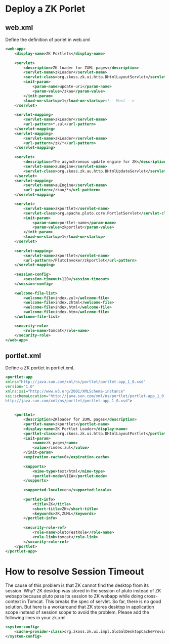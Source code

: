 # Deploy a ZK Porlet

## web.xml

Define the definition of porlet in web.xml

``` xml
<web-app> 
    <display-name>ZK Portlets</display-name> 
 
    <servlet> 
        <description>ZK loader for ZUML pages</description> 
        <servlet-name>zkLoader</servlet-name> 
        <servlet-class>org.zkoss.zk.ui.http.DHtmlLayoutServlet</servlet-class> 
        <init-param> 
            <param-name>update-uri</param-name> 
            <param-value>/zkau</param-value> 
        </init-param> 
        <load-on-startup>1</load-on-startup><!-- Must --> 
    </servlet> 
 
    <servlet-mapping> 
        <servlet-name>zkLoader</servlet-name> 
        <url-pattern>*.zul</url-pattern> 
    </servlet-mapping>  
    <servlet-mapping> 
        <servlet-name>zkLoader</servlet-name> 
        <url-pattern>/zk/*</url-pattern> 
    </servlet-mapping> 
 
    <servlet> 
        <description>The asynchronous update engine for ZK</description> 
        <servlet-name>auEngine</servlet-name> 
        <servlet-class>org.zkoss.zk.au.http.DHtmlUpdateServlet</servlet-class> 
    </servlet> 
    <servlet-mapping> 
        <servlet-name>auEngine</servlet-name> 
        <url-pattern>/zkau/*</url-pattern> 
    </servlet-mapping> 

    <servlet> 
        <servlet-name>zkportlet</servlet-name> 
        <servlet-class>org.apache.pluto.core.PortletServlet</servlet-class> 
        <init-param> 
            <param-name>portlet-name</param-name> 
            <param-value>zkportlet</param-value> 
        </init-param> 
        <load-on-startup>1</load-on-startup> 
    </servlet>
 
    <servlet-mapping> 
        <servlet-name>zkportlet</servlet-name> 
        <url-pattern>/PlutoInvoker/zkportlet</url-pattern> 
    </servlet-mapping>
 
    <session-config> 
        <session-timeout>120</session-timeout> 
    </session-config> 
 
    <welcome-file-list> 
        <welcome-file>index.zul</welcome-file> 
        <welcome-file>index.zhtml</welcome-file> 
        <welcome-file>index.html</welcome-file> 
        <welcome-file>index.htm</welcome-file> 
    </welcome-file-list> 

    <security-role> 
        <role-name>tomcat</role-name> 
    </security-role> 
</web-app> 
```

## portlet.xml

Define a ZK portlet in portlet.xml.

``` xml
<portlet-app 
xmlns="http://java.sun.com/xml/ns/portlet/portlet-app_1_0.xsd" 
version="1.0" 
xmlns:xsi="http://www.w3.org/2001/XMLSchema-instance" 
xsi:schemaLocation="http://java.sun.com/xml/ns/portlet/portlet-app_1_0.xsd 
http://java.sun.com/xml/ns/portlet/portlet-app_1_0.xsd"> 
 
 
    <portlet> 
        <description>ZKloader for ZUML pages</description> 
        <portlet-name>zkportlet</portlet-name> 
        <display-name>ZK Portlet Loader</display-name> 
        <portlet-class>org.zkoss.zk.ui.http.DHtmlLayoutPortlet</portlet-class> 
        <init-param> 
            <name>zk_page</name> 
            <value>/index.zul</value> 
        </init-param> 
        <expiration-cache>0</expiration-cache> 
 
        <supports> 
            <mime-type>text/html</mime-type> 
            <portlet-mode>VIEW</portlet-mode> 
        </supports> 
 
        <supported-locale>en</supported-locale> 
 
        <portlet-info> 
            <title>ZK</title> 
            <short-title>ZK</short-title> 
            <keywords>ZK,ZUML</keywords> 
        </portlet-info> 
 
        <security-role-ref> 
            <role-name>plutoTestRole</role-name> 
            <role-link>tomcat</role-link> 
        </security-role-ref> 
    </portlet>  
</portlet-app> 
```

# How to resolve Session Timeout

The cause of this problem is that ZK cannot find the desktop from its
session. Why? ZK desktop was stored in the session of pluto instead of
ZK webapp because pluto pass its session to ZK webapp while doing
cross-context in Tomcat. This breaks the spec of servlet. So far, there
is no good solution. But here is a workaround that ZK stores desktop in
application scope instead of session scope to avoid the problem. Please
add the following lines in your zk.xml

``` xml
<system-config> 
    <cache-provider-class>org.zkoss.zk.ui.impl.GlobalDesktopCacheProvider</cache-provider-class> 
</system-config> 
```


